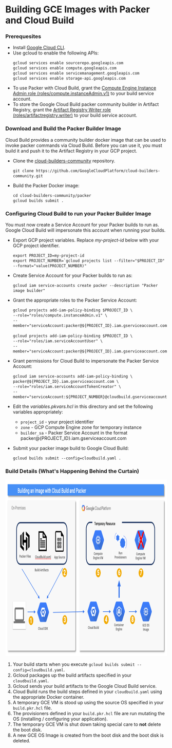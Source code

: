 # Building GCE Images with Packer and Cloud Build
### Prerequesites

* Install [Google Cloud CLI](https://cloud.google.com/sdk?hl=en).
* Use gcloud to enable the following APIs:
  ```
  gcloud services enable sourcerepo.googleapis.com
  gcloud services enable compute.googleapis.com
  gcloud services enable servicemanagement.googleapis.com
  gcloud services enable storage-api.googleapis.com
  ```
* To use Packer with Cloud Build, grant the [Compute Engine Instance Admin role (roles/compute.instanceAdmin.v1)](https://cloud.google.com/artifact-registry/docs/access-control#grant) to your build service account.
* To store the Google Cloud Build packer community builder in Artifact Registry, grant the [Artifact Registry Writer role (roles/artifactregistry.writer)](https://cloud.google.com/artifact-registry/docs/access-control#grant) to your build service account.

### Download and Build the Packer Builder Image
Cloud Build provides a community builder docker image that can be used to invoke packer commands via Cloud Build. Before you can use it, you must build it and push it to the Artifact Registry in your GCP project.

* Clone the [cloud-builders-community](https://github.com/GoogleCloudPlatform/cloud-builders-community) repository.
  ```
  git clone https://github.com/GoogleCloudPlatform/cloud-builders-community.git
  ```
* Build the Packer Docker image:
  ```
  cd cloud-builders-community/packer
  gcloud builds submit .
  ```
  
### Configuring Cloud Build to run your Packer Builder Image
You must now create a Service Account for your Packer builds to run as.  Google Cloud Build will impersonate this account when running your builds.
* Export GCP project variables.  Replace *my-project-id* below with your GCP project identifier.
  ```
  export PROJECT_ID=my-project-id
  export PROJECT_NUMBER=`gcloud projects list --filter="$PROJECT_ID" --format="value(PROJECT_NUMBER)"
  ```
* Create Service Account for your Packer builds to run as:
  ```
  gcloud iam service-accounts create packer --description "Packer image builder"
  ```
* Grant the appropriate roles to the Packer Service Account:
  ```
  gcloud projects add-iam-policy-binding $PROJECT_ID \
  --role="roles/compute.instanceAdmin.v1" \
  --member="serviceAccount:packer@${PROJECT_ID}.iam.gserviceaccount.com"

  gcloud projects add-iam-policy-binding $PROJECT_ID \
  --role="roles/iam.serviceAccountUser" \
  --member="serviceAccount:packer@${PROJECT_ID}.iam.gserviceaccount.com"
  ```
* Grant permissions for Cloud Build to impersonate the Packer Service Account:
  ```
  gcloud iam service-accounts add-iam-policy-binding \
  packer@${PROJECT_ID}.iam.gserviceaccount.com \
  --role="roles/iam.serviceAccountTokenCreator" \
  --member="serviceAccount:${PROJECT_NUMBER}@cloudbuild.gserviceaccount.com"
  ```

* Edit the *variables.pkvars.hcl* in this directory and set the following variables appropriately:
  * `project_id` - your project identifier
  * `zone` - GCP Compute Engine zone for temporary instance
  * `builder_sa` - Packer Service Account in the format packer@{PROJECT_ID}.iam.gserviceaccount.com
* Submit your packer image build to Google Cloud Build:
  ```
  gcloud builds submit --config=cloudbuild.yaml .
  ```
### Build Details (What's Happening Behind the Curtain)
<img src="../../images/packer-build.png" alt="On Nooo!" witdh="550" height="550">

1. Your build starts when you execute `gcloud builds submit --config=cloudbuild.yaml`.
2. Gcloud packages up the build artifacts specified in your `cloudbuild.yaml`.
3. Gcloud sends your build artifacts to the Google Cloud Build service.
4. Cloud Build runs the build steps defined in your `cloudbuild.yaml` using the appropriate Docker container.
5. A temporary GCE VM is stood up using the source OS specified in your `build.pkr.hcl` file.
6. The provisioners defined in your `build.pkr.hcl` file are run mutating the OS (installing / configuring your application).
7. The temporary GCE VM is shut down taking special care to __not__ delete the boot disk.
8. A new GCE OS Image is created from the boot disk and the boot disk is deleted.

